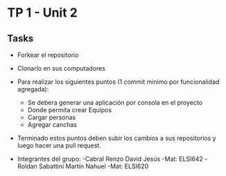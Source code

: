 # TP 1 - Unit 2
## Tasks
* Forkear el repositorio
* Clonarlo en sus computadores
* Para realizar los siguientes puntos (1 commit minimo por funcionalidad agregada):
    * Se debera generar una aplicación por consola en el proyecto
    * Donde permita crear Equipos
    * Cargar personas
    * Agregar canchas
* Terminado estos puntos deben subir los cambios a sus repositorios y luego hacer una pull request.

* Integrantes del grupo:
	-Cabral Renzo David Jesús          -Mat: ELSI642
	-Roldan Sabattini Martín Nahuel	   -Mat: ELSI620


